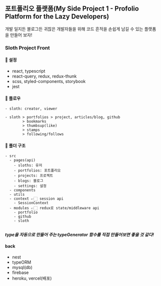 ## 포트폴리오 플랫폼(My Side Project 1 - Profolio Platform for the Lazy Developers)

개발 일지든 블로그든 귀찮은 개발자들을 위해 코드 흔적을 손쉽게 남길 수 있는 플랫폼을 만들어 보자!

### Sloth Project Front

#### 📌 설정

- react, typescript
- react-query, redux, redux-thunk
- scss, styled-components, storybook
- jest

#### 📌 플로우

```
- sloth: creator, viewer

- sloth > portfolios > project, articles/blog, github
        > bookmarks
        > thumbsup(like)
        > stamps
        > following/follows
```

#### 📌 폴더 구조

```
- src
  - pages(api)
    - sloths: 유저
    - portfolios: 포트폴리오
    - projects: 프로젝트
    - blogs: 블로그
    - settings: 설정
  - components
  - utils
  - context 👉🏻 session api
    - SessionContext
  - modules 👉🏻 redux로 state/middleware api
    - portfolio
    - github
    - sloth


```

**_type을 자동으로 만들어 주는 typeGenerator 함수를 직접 만들어보면 좋을 것 같다!_**

#### back

- nest
- typeORM
- mysql(db)
- firebase
- heroku, vercel(배포)
